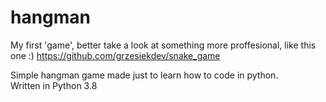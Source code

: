 # hangman

My first 'game', better take a look at something more proffesional, like this one :) https://github.com/grzesiekdev/snake_game

Simple hangman game made just to learn how to code in python. <br>
Written in Python 3.8
